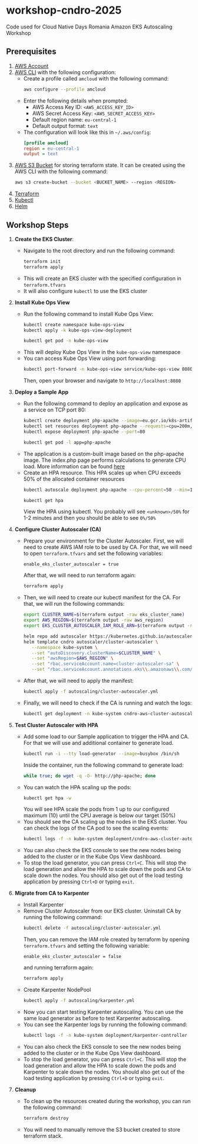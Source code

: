 # workshop-cndro-2025
Code used for Cloud Native Days Romania Amazon EKS Autoscaling Workshop

## Prerequisites

1. [AWS Account](https://aws.amazon.com/free)
2. [AWS CLI](https://docs.aws.amazon.com/cli/latest/userguide/getting-started-install.html) with the following configuration:
   - Create a profile called `amcloud` with the following command:
     ```bash
     aws configure --profile amcloud
     ```
   - Enter the following details when prompted:
     - AWS Access Key ID: `<AWS_ACCESS_KEY_ID>`
     - AWS Secret Access Key: `<AWS_SECRET_ACCESS_KEY>`
     - Default region name: `eu-central-1`
     - Default output format: `text`
   - The configuration will look like this in `~/.aws/config`: 
     ```ini
     [profile amcloud]
     region = eu-central-1
     output = text
     ```
3. [AWS S3 Bucket](https://docs.aws.amazon.com/AmazonS3/latest/userguide/creating-bucket.html) for storing terraform state. 
   It can be created using the AWS CLI with the following command:
   ```bash
   aws s3 create-bucket --bucket <BUCKET_NAME> --region <REGION>
   ```
4. [Terraform](https://www.terraform.io/downloads.html)
5. [Kubectl](https://kubernetes.io/docs/tasks/tools/#kubectl)
6. [Helm](https://helm.sh/docs/intro/install/)

## Workshop Steps

1. **Create the EKS Cluster**: 
   - Navigate to the root directory and run the following command:
     ```bash
     terraform init
     terraform apply
     ```
   - This will create an EKS cluster with the specified configuration in `terraform.tfvars`
   - It will also configure `kubectl` to use the EKS cluster

2. **Install Kube Ops View**
   - Run the following command to install Kube Ops View:
     ```bash
     kubectl create namespace kube-ops-view
     kubectl apply -k kube-ops-view-deployment
     
     kubectl get pod -n kube-ops-view
     ```
   - This will deploy Kube Ops View in the `kube-ops-view` namespace
   - You can access Kube Ops View using port forwarding:
     ```bash
     kubectl port-forward -n kube-ops-view service/kube-ops-view 8080:80
     ```
     Then, open your browser and navigate to `http://localhost:8080`

3. **Deploy a Sample App**
   - Run the following command to deploy an application and expose as a service on TCP port 80:
     ```bash
     kubectl create deployment php-apache --image=eu.gcr.io/k8s-artifacts-prod/hpa-example
     kubectl set resources deployment php-apache --requests=cpu=200m,memory=128Mi
     kubectl expose deployment php-apache --port=80
     
     kubectl get pod -l app=php-apache
     ```
   - The application is a custom-built image based on the php-apache image. The index.php page performs calculations to generate CPU load.
   More information can be found [here](https://kubernetes.io/docs/tasks/run-application/horizontal-pod-autoscale-walkthrough/#run-expose-php-apache-server)
   - Create an HPA resource. This HPA scales up when CPU exceeds 50% of the allocated container resources
     ```bash
     kubectl autoscale deployment php-apache --cpu-percent=50 --min=1 --max=10
     
     kubectl get hpa
     ```
     View the HPA using kubectl. You probably will see `<unknown>/50%` for 1-2 minutes and then you should be able to see `0%/50%`

4. **Configure Cluster Autoscaler (CA)**
   - Prepare your environment for the Cluster Autoscaler. First, we will need to create AWS IAM role to be used by CA. 
   For that, we will need to open `terraform.tfvars` and set the following variables:
     ```hcl
     enable_eks_cluster_autoscaler = true
     ```
     After that, we will need to run terraform again:
     ```bash
     terraform apply
     ```
   - Then, we will need to create our kubectl manifest for the CA. For that, we will run the following commands:
     ```bash
     export CLUSTER_NAME=$(terraform output -raw eks_cluster_name)
     export AWS_REGION=$(terraform output -raw aws_region)
     export EKS_CLUSTER_AUTOSCALER_IAM_ROLE_ARN=$(terraform output -raw eks_cluster_autoscaler_role_arn)
     
     helm repo add autoscaler https://kubernetes.github.io/autoscaler 
     helm template cndro autoscaler/cluster-autoscaler \
        --namespace kube-system \
        --set "autoDiscovery.clusterName=$CLUSTER_NAME" \
        --set "awsRegion=$AWS_REGION" \
        --set "rbac.serviceAccount.name=cluster-autoscaler-sa" \
        --set "rbac.serviceAccount.annotations.eks\\.amazonaws\\.com/role-arn=$EKS_CLUSTER_AUTOSCALER_IAM_ROLE_ARN" > autoscaling/cluster-autoscaler.yml
     ```
   - After that, we will need to apply the manifest:
     ```bash
     kubectl apply -f autoscaling/cluster-autoscaler.yml
     ```
   - Finally, we will need to check if the CA is running and watch the logs:
     ```bash
     kubectl get deployment -n kube-system cndro-aws-cluster-autoscaler
     ```
     
5. **Test Cluster Autoscaler with HPA**
   - Add some load to our Sample application to trigger the HPA and CA. For that we will use and additional container to generate load.
     ```bash
     kubectl run -i --tty load-generator --image=busybox /bin/sh
     ```
     Inside the container, run the following command to generate load:
     ```bash
     while true; do wget -q -O- http://php-apache; done
     ```
   - You can watch the HPA scaling up the pods:
     ```bash
     kubectl get hpa -w
     ```
     You will see HPA scale the pods from 1 up to our configured maximum (10) until the CPU average is below our target (50%)
   - You should see the CA scaling up the nodes in the EKS cluster. You can check the logs of the CA pod to see the scaling events:
     ```bash
     kubectl logs -f -n kube-system deployment/cndro-aws-cluster-autoscaler
     ```
   - You can also check the EKS console to see the new nodes being added to the cluster or in the Kube Ops View dashboard.
   - To stop the load generator, you can press `Ctrl+C`. This will stop the load generation and allow the HPA to scale down the pods
   and CA to scale down the nodes. You should also get out of the load testing application by pressing `Ctrl+D` or typing `exit`.

6. **Migrate from CA to Karpenter**
   - Install Karpenter
   - Remove Cluster Autoscaler from our EKS cluster. Uninstall CA by running the following command:
     ```bash
     kubectl delete -f autoscaling/cluster-autoscaler.yml
     ```
     Then, you can remove the IAM role created by terraform by opening `terraform.tfvars` and setting the following variable:
     ```hcl
     enable_eks_cluster_autoscaler = false
     ```
     and running terraform again:
     ```bash
     terraform apply
     ```
   - Create Karpenter NodePool
     ```bash
     kubectl apply -f autoscaling/karpenter.yml
     ```
   - Now you can start testing Karpenter autoscaling. You can use the same load generator as before to test Karpenter autoscaling. 
   - You can see the Karpenter logs by running the following command:
     ```bash
     kubectl logs -f -n kube-system deployment/karpenter-controller
     ```
   - You can also check the EKS console to see the new nodes being added to the cluster or in the Kube Ops View dashboard.
   - To stop the load generator, you can press `Ctrl+C`. This will stop the load generation and allow the HPA to scale down the pods
   and Karpenter to scale down the nodes. You should also get out of the load testing application by pressing `Ctrl+D` or typing `exit`.

7. **Cleanup**
   - To clean up the resources created during the workshop, you can run the following command:
     ```bash
     terraform destroy
     ```
   - You will need to manually remove the S3 bucket created to store terraform stack.

